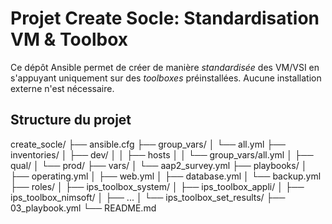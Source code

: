 # Projet Create Socle: Standardisation VM & Toolbox

Ce dépôt Ansible permet de créer de manière *standardisée* des VM/VSI en s'appuyant uniquement sur des *toolboxes* préinstallées. Aucune installation externe n'est nécessaire.

## Structure du projet
create_socle/
├── ansible.cfg
├── group_vars/
│ └── all.yml
├── inventories/
│ ├── dev/
│ │ ├── hosts
│ │ └── group_vars/all.yml
│ ├── qual/
│ └── prod/
├── vars/
│ └── aap2_survey.yml
├── playbooks/
│ ├── operating.yml
│ ├── web.yml
│ ├── database.yml
│ └── backup.yml
├── roles/
│ ├── ips_toolbox_system/
│ ├── ips_toolbox_appli/
│ ├── ips_toolbox_nimsoft/
│ ├── ...
│ └── ips_toolbox_set_results/
├── 03_playbook.yml
└── README.md
